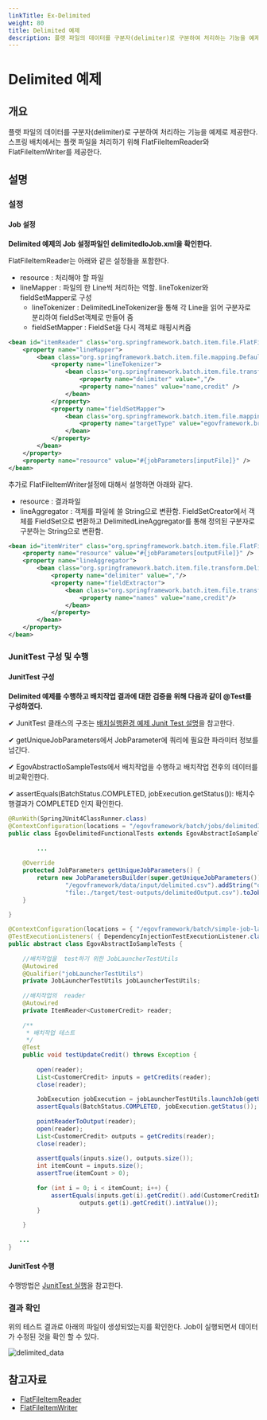 ```yaml
---
linkTitle: Ex-Delimited
weight: 80
title: Delimited 예제
description: 플랫 파일의 데이터를 구분자(delimiter)로 구분하여 처리하는 기능을 예제로 제공한다. 스프링 배치에서는 플랫 파일을 처리하기 위해 FlatFileItemReader와 FlatFileItemWriter를 제공한다.
---
```

# Delimited 예제

## 개요
플랫 파일의 데이터를 구분자(delimiter)로 구분하여 처리하는 기능을 예제로 제공한다. 스프링 배치에서는 플랫 파일을 처리하기 위해 FlatFileItemReader와 FlatFileItemWriter를 제공한다.

## 설명
### 설정
#### Job 설정
<b>Delimited 예제의 Job 설정파일인 delimitedIoJob.xml을 확인한다.</b>

FlatFileItemReader는 아래와 같은 설정들을 포함한다.

- resource : 처리해야 할 파일
- lineMapper : 파일의 한 Line씩 처리하는 역할. lineTokenizer와 fieldSetMapper로 구성
  - lineTokenizer : DelimitedLineTokenizer을 통해 각 Line을 읽어 구분자로 분리하여 fieldSet객체로 만들어 줌
  - fieldSetMapper : FieldSet을 다시 객체로 매핑시켜줌

```xml
<bean id="itemReader" class="org.springframework.batch.item.file.FlatFileItemReader" scope="step">
	<property name="lineMapper">
		<bean class="org.springframework.batch.item.file.mapping.DefaultLineMapper">
			<property name="lineTokenizer">
				<bean class="org.springframework.batch.item.file.transform.DelimitedLineTokenizer">
					<property name="delimiter" value=","/>
					<property name="names" value="name,credit" />
				</bean>
			</property>
			<property name="fieldSetMapper">
				<bean class="org.springframework.batch.item.file.mapping.BeanWrapperFieldSetMapper">
					<property name="targetType" value="egovframework.brte.sample.common.domain.trade.CustomerCredit" />	
				</bean>
			</property>
		</bean>
	</property>
	<property name="resource" value="#{jobParameters[inputFile]}" />
</bean>
```

추가로 FlatFileItemWriter설정에 대해서 설명하면 아래와 같다.

- resource : 결과파일
- lineAggregator : 객체를 파일에 쓸 String으로 변환함. FieldSetCreator에서 객체를 FieldSet으로 변환하고 DelimitedLineAggregator를 통해 정의된 구분자로 구분하는 String으로 변환함.

```xml
<bean id="itemWriter" class="org.springframework.batch.item.file.FlatFileItemWriter" scope="step">
	<property name="resource" value="#{jobParameters[outputFile]}" />
	<property name="lineAggregator">
		<bean class="org.springframework.batch.item.file.transform.DelimitedLineAggregator">
			<property name="delimiter" value=","/>
			<property name="fieldExtractor">
				<bean class="org.springframework.batch.item.file.transform.BeanWrapperFieldExtractor">
					<property name="names" value="name,credit"/>					
				</bean>
			</property>
		</bean>
	</property>
</bean>
```

### JunitTest 구성 및 수행
#### JunitTest 구성
<b>Delimited 예제를 수행하고 배치작업 결과에 대한 검증을 위해 다음과 같이 @Test를 구성하였다.</b>

✔ JunitTest 클래스의 구조는 [배치실행환경 예제 Junit Test 설명](./batch-example-run_junit_test.md)을 참고한다.

✔ getUniqueJobParameters에서 JobParameter에 쿼리에 필요한 파라미터 정보를 넘긴다.

✔ EgovAbstractIoSampleTests에서 배치작업을 수행하고 배치작업 전후의 데이터를 비교확인한다.

✔ assertEquals(BatchStatus.COMPLETED, jobExecution.getStatus()): 배치수행결과가 COMPLETED 인지 확인한다.

```java
@RunWith(SpringJUnit4ClassRunner.class)
@ContextConfiguration(locations = "/egovframework/batch/jobs/delimitedIoJob.xml")
public class EgovDelimitedFunctionalTests extends EgovAbstractIoSampleTests {
 
        ...
 
	@Override
	protected JobParameters getUniqueJobParameters() {
		return new JobParametersBuilder(super.getUniqueJobParameters()).addString("inputFile",
				"/egovframework/data/input/delimited.csv").addString("outputFile",
				"file:./target/test-outputs/delimitedOutput.csv").toJobParameters();
	}
 
}
```

```java
@ContextConfiguration(locations = { "/egovframework/batch/simple-job-launcher-context.xml", "/egovframework/batch/job-runner-context.xml"})
@TestExecutionListeners( { DependencyInjectionTestExecutionListener.class, StepScopeTestExecutionListener.class })
public abstract class EgovAbstractIoSampleTests {
 
	//배치작업을  test하기 위한 JobLauncherTestUtils
	@Autowired
	@Qualifier("jobLauncherTestUtils")
	private JobLauncherTestUtils jobLauncherTestUtils;
 
	//배치작업의  reader
	@Autowired
	private ItemReader<CustomerCredit> reader;
 
	/**
	 * 배치작업 테스트
	 */
	@Test
	public void testUpdateCredit() throws Exception {
 
		open(reader);
		List<CustomerCredit> inputs = getCredits(reader);
		close(reader);
 
		JobExecution jobExecution = jobLauncherTestUtils.launchJob(getUniqueJobParameters());
		assertEquals(BatchStatus.COMPLETED, jobExecution.getStatus());
 
		pointReaderToOutput(reader);
		open(reader);
		List<CustomerCredit> outputs = getCredits(reader);
		close(reader);
 
		assertEquals(inputs.size(), outputs.size());
		int itemCount = inputs.size();
		assertTrue(itemCount > 0);
 
		for (int i = 0; i < itemCount; i++) {
			assertEquals(inputs.get(i).getCredit().add(CustomerCreditIncreaseProcessor.FIXED_AMOUNT).intValue(),
					outputs.get(i).getCredit().intValue());
		}
 
	}
 
   ...
}
```

#### JunitTest 수행
수행방법은 [JunitTest 실행](https://www.egovframe.go.kr/wiki/doku.php?id=egovframework:dev2:tst:test_case)을 참고한다.

### 결과 확인
위의 테스트 결과로 아래의 파일이 생성되었는지를 확인한다. Job이 실행되면서 데이터가 수정된 것을 확인 할 수 있다.

![delimited_data](../images/delimited_data.png)

## 참고자료
- [FlatFileItemReader](./batch-core-item_reader.md)
- [FlatFileItemWriter](./batch-core-item_writer.md)